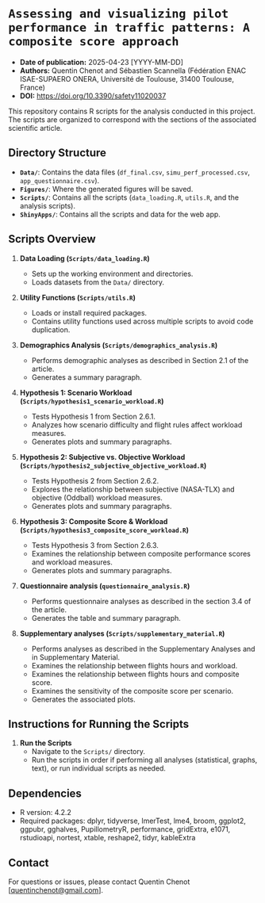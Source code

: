 # `Assessing and visualizing pilot performance in traffic patterns: A composite score approach`
- **Date of publication:** 2025-04-23 [YYYY-MM-DD]
- **Authors:** Quentin Chenot and Sébastien Scannella (Fédération ENAC ISAE-SUPAERO ONERA, Université de Toulouse, 31400 Toulouse, France)
- **DOI:** https://doi.org/10.3390/safety11020037

This repository contains R scripts for the analysis conducted in this project. The scripts are organized to correspond with the sections of the associated scientific article.

## **Directory Structure**

- **`Data/`**: Contains the data files (`df_final.csv`, `simu_perf_processed.csv`, `app_questionnaire.csv`).
- **`Figures/`**: Where the generated figures will be saved.
- **`Scripts/`**: Contains all the scripts (`data_loading.R`, `utils.R`, and the analysis scripts).
- **`ShinyApps/`**: Contains all the scripts and data for the web app.

## **Scripts Overview**

1. **Data Loading (`Scripts/data_loading.R`)**
   - Sets up the working environment and directories.
   - Loads datasets from the `Data/` directory.

2. **Utility Functions (`Scripts/utils.R`)**
   - Loads or install required packages.
   - Contains utility functions used across multiple scripts to avoid code duplication.

3. **Demographics Analysis (`Scripts/demographics_analysis.R`)**
   - Performs demographic analyses as described in Section 2.1 of the article.
   - Generates a summary paragraph.

4. **Hypothesis 1: Scenario Workload (`Scripts/hypothesis1_scenario_workload.R`)**
   - Tests Hypothesis 1 from Section 2.6.1.
   - Analyzes how scenario difficulty and flight rules affect workload measures.
   - Generates plots and summary paragraphs.

5. **Hypothesis 2: Subjective vs. Objective Workload (`Scripts/hypothesis2_subjective_objective_workload.R`)**
   - Tests Hypothesis 2 from Section 2.6.2.
   - Explores the relationship between subjective (NASA-TLX) and objective (Oddball) workload measures.
   - Generates plots and summary paragraphs.

6. **Hypothesis 3: Composite Score & Workload (`Scripts/hypothesis3_composite_score_workload.R`)**
   - Tests Hypothesis 3 from Section 2.6.3.
   - Examines the relationship between composite performance scores and workload measures.
   - Generates plots and summary paragraphs.

7. **Questionnaire analysis (`questionnaire_analysis.R`)**
   - Performs questionnaire analyses as described in the section 3.4 of the article.
   - Generates the table and summary paragraph.

8. **Supplementary analyses (`Scripts/supplementary_material.R`)**
   - Performs analyses as described in the Supplementary Analyses and in Supplementary Material.
   - Examines the relationship between flights hours and workload.
   - Examines the relationship between flights hours and composite score.
   - Examines the sensitivity of the composite score per scenario.
   - Generates the associated plots.

## **Instructions for Running the Scripts**

1. **Run the Scripts**
   - Navigate to the `Scripts/` directory.
   - Run the scripts in order if performing all analyses (statistical, graphs, text), or run individual scripts as needed.

## **Dependencies**

- R version: 4.2.2
- Required packages: dplyr, tidyverse, lmerTest, lme4, broom, ggplot2, ggpubr, gghalves, PupillometryR, performance, gridExtra, e1071, rstudioapi, nortest, xtable, reshape2, tidyr, kableExtra

## **Contact**

For questions or issues, please contact Quentin Chenot [quentinchenot@gmail.com].


